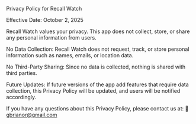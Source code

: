 Privacy Policy for Recall Watch

Effective Date: October 2, 2025

Recall Watch values your privacy. This app does not collect, store, or share any personal information from users.

No Data Collection: Recall Watch does not request, track, or store personal information such as names, emails, or location data.

No Third-Party Sharing: Since no data is collected, nothing is shared with third parties.

Future Updates: If future versions of the app add features that require data collection, this Privacy Policy will be updated, and users will be notified accordingly.

If you have any questions about this Privacy Policy, please contact us at:
📧 gbrianor@gmail.com
